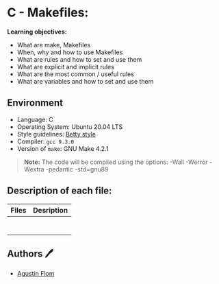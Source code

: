 # C - Makefiles:

**Learning objectives:**

* What are make, Makefiles
* When, why and how to use Makefiles
* What are rules and how to set and use them
* What are explicit and implicit rules
* What are the most common / useful rules
* What are variables and how to set and use them

## Environment
 
* Language: C
* Operating System: Ubuntu 20.04 LTS
* Style guidelines: [Betty style](https://github.com/holbertonschool/Betty/wiki)
* Compiler: ``gcc 9.3.0``
* Version of ``make``: GNU Make 4.2.1 
 > **Note:** The code will be compiled using the options: -Wall -Werror -Wextra -pedantic -std=gnu89

## Description of each file:

| Files          |Desription
|:----------------|:-------------------------------:|
| |
| |
| |
| |
| |
| |
| |

## Authors :pen:

* [Agustin Flom](https://www.linkedin.com/in/agustin-f/)

